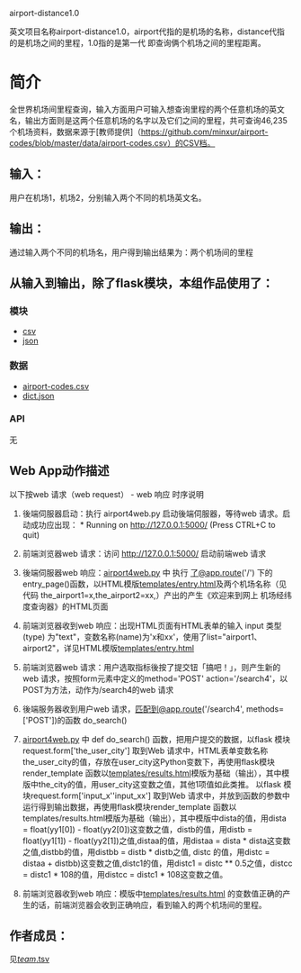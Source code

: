 airport-distance1.0

英文项目名称airport-distance1.0，airport代指的是机场的名称，distance代指的是机场之间的里程，1.0指的是第一代
即查询俩个机场之间的里程距离。

# 简介 
全世界机场间里程查询，输入方面用户可输入想查询里程的两个任意机场的英文名，输出方面则是这两个任意机场的名字以及它们之间的里程，共可查询46,235个机场资料，数据来源于[教师提供]（https://github.com/minxur/airport-codes/blob/master/data/airport-codes.csv）的CSV档。




## 输入：
用户在机场1，机场2，分别输入两个不同的机场英文名。
## 输出：
通过输入两个不同的机场名，用户得到输出结果为：两个机场间的里程
## 从输入到输出，除了flask模块，本组作品使用了：
### 模块
* [csv](http://www.cnblogs.com/nisen/p/6155492.html)
* [json](http://www.runoob.com/json/json-tutorial.html)
### 数据
* [airport-codes.csv](https://github.com/Ach3oh/nfu_newmedia_python/blob/master/airport-distance1.0/airport-codes.csv)
* [dict.json](https://github.com/Ach3oh/nfu_newmedia_python/blob/master/airport-distance1.0/dict.json)
### API
无
## Web App动作描述

以下按web 请求（web request） - web 响应 时序说明

1. 後端伺服器启动：执行 airport4web.py 启动後端伺服器，等待web 请求。启动成功应出现：  * Running on http://127.0.0.1:5000/ (Press CTRL+C to quit)

2. 前端浏览器web 请求：访问 http://127.0.0.1:5000/ 启动前端web 请求

3. 後端伺服器web 响应：[airport4web.py](airport4web.py) 中 执行 了@app.route('/') 下的 entry_page()函数，以HTML模版[templates/entry.html](templates/entry.html)及两个机场名称（见代码 the_airport1=x,the_airport2=xx,）产出的产生《欢迎来到网上 机场经纬度查询器》的HTML页面

4. 前端浏览器收到web 响应：出现HTML页面有HTML表单的输入 input 类型(type) 为"text"，变数名称(name)为'x和xx'，使用了list="airport1、airport2"，详见HTML模版[templates/entry.html](templates/entry.html)

5. 前端浏览器web 请求：用户选取指标後按了提交钮「搞吧！」，则产生新的web 请求，按照form元素中定义的method='POST' action='/search4'，以POST为方法，动作为/search4的web 请求

6. 後端服务器收到用户web 请求，匹配到@app.route('/search4', methods=['POST'])的函数 do_search() 

7. [airport4web.py](airport4web.py) 中 def do_search() 函数，把用户提交的数据，以flask 模块request.form['the_user_city']	取到Web 请求中，HTML表单变数名称the_user_city的值，存放在user_city这Python变数下，再使用flask模块render_template 函数以[templates/results.html](templates/results.html)模版为基础（输出），其中模版中the_city的值，用user_city这变数之值，其他1项值如此类推。
以flask 模块request.form['input_x''input_xx']	取到Web 请求中，并放到函数的参数中运行得到输出数据，再使用flask模块render_template 函数以templates/results.html模版为基础（输出），其中模版中dista的值，用dista = float(yy1[0]) - float(yy2[0])这变数之值，distb的值，用distb = float(yy1[1]) - float(yy2[1])之值,distaa的值，用distaa = dista * dista这变数之值,distbb的值，用distbb = distb * distb之值, distc 的值，用distc = distaa + distbb)这变数之值,distc1的值，用distc1 = distc ** 0.5之值，distcc = distc1 * 108的值，用distcc = distc1 * 108这变数之值。

8. 前端浏览器收到web 响应：模版中[templates/results.html](templates/results.html) 的变数值正确的产生的话，前端浏览器会收到正确响应，看到输入的两个机场间的里程。

## 作者成员：
见[_team_.tsv](_team_/_team_.tsv)    
  
